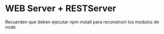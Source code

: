 # WEB Server + RESTServer

Recuerden que deben ejecutar  npm install para reconstruiri los modulos de node